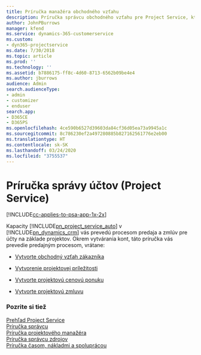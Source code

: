 ```yaml
---
title: Príručka manažéra obchodného vzťahu
description: Príručka správcu obchodného vzťahu pre Project Service, ktorá ponúka prehľad procesov predaja a zmlúv pre projektové obchodné vzťahy
author: JohnPBurrows
manager: kfend
ms.service: dynamics-365-customerservice
ms.custom:
- dyn365-projectservice
ms.date: 7/30/2018
ms.topic: article
ms.prod: ''
ms.technology: ''
ms.assetid: b7886175-ff8c-4d60-8713-6562b09be4e4
ms.author: jburrows
audience: Admin
search.audienceType:
- admin
- customizer
- enduser
search.app:
- D365CE
- D365PS
ms.openlocfilehash: 4ce590b6527d39603da84cf36d05ea73a9945a1c
ms.sourcegitcommit: 8c786230ef2a497280885b827162561776e2eb00
ms.translationtype: HT
ms.contentlocale: sk-SK
ms.lasthandoff: 03/24/2020
ms.locfileid: "3755537"
---
```

# <a name="account-manager-guide-project-service"></a>Príručka správy účtov (Project Service)

[!INCLUDE[cc-applies-to-psa-app-1x-2x](../includes/cc-applies-to-psa-app-1x-2x.md)]

Kapacity [!INCLUDE[pn_project_service_auto](../includes/pn-project-service-auto.md)] v [!INCLUDE[pn_dynamics_crm](../includes/pn-dynamics-crm.md)] vás prevedú procesom predaja a zmlúv pre účty na základe projektov. Okrem vytvárania kont, táto príručka vás prevedie predajným procesom, vrátane:  
  
-   [Vytvorte obchodný vzťah zákazníka](../project-service/create-customer-account.md)  
  
-   [Vytvorenie projektovej príležitosti](../project-service/create-project-opportunity.md)  
  
-   [Vytvorte projektovú cenovú ponuku](../project-service/create-project-quote.md)  
  
-   [Vytvorte projektovú zmluvu](../project-service/create-project-contract.md)  
  
  
### <a name="see-also"></a>Pozrite si tiež  
 [Prehľad Project Service](../project-service/overview.md)   
 [Príručka správcu](../project-service/admin-guide.md)   
 [Príručka projektového manažéra](../project-service/project-manager-guide.md)   
 [Príručka správcu zdrojov](../project-service/resource-manager-guide.md)   
 [Príručka časom, nákladmi a spoluprácou](../project-service/time-expense-collaboration-guide.md)
